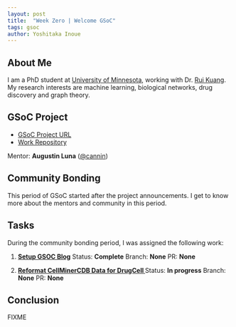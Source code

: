 ```yaml
---
layout: post
title:  "Week Zero | Welcome GSoC"
tags: gsoc
author: Yoshitaka Inoue
---
```


## About Me
I am a PhD student at [University of Minnesota](https://twin-cities.umn.edu/), working with Dr. [Rui Kuang](https://www-users.cse.umn.edu/~kuang/). My research interests are machine learning, biological networks, drug discovery and graph theory.

## GSoC Project

- [GSoC Project URL](https://summerofcode.withgoogle.com/programs/2022/projects/ylOolPrk)
- [Work Repository](https://github.com/cannin/graph_neural_network_drug_response)

Mentor:
**Augustin Luna** ([@cannin](https://github.com/cannin))

## Community Bonding
This period of GSoC started after the project announcements. I get to know more about the mentors and community in this period.

## Tasks
During the community bonding period, I was assigned the following work:

1. **[Setup GSOC Blog](https://github.com/cannin/graph_neural_network_drug_response/issues/1)**
    Status: **Complete**
    Branch: **None**
        PR: **None**


2. **[Reformat CellMinerCDB Data for DrugCell ](https://github.com/cannin/graph_neural_network_drug_response/issues/2)**
    Status: **In progress**
    Branch: **None**
        PR: **None**

## Conclusion
FIXME
